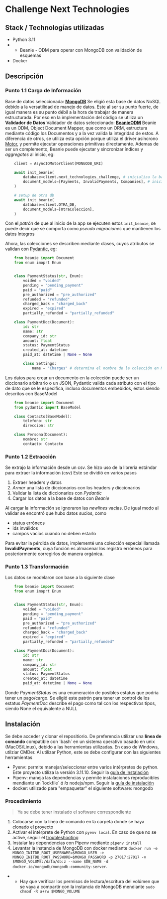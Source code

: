 # Challenge Next Technologies

## Stack / Technologías utilizadas
+ Python 3.11
+ + Beanie - ODM para operar con MongoDB con validación de esquemas
+ Docker

## Descripción
### Punto 1.1 Carga de Información
Base de datos seleccionada: [__MongoDB__](https://www.mongodb.com/)
Se eligió esta base de datos NoSQL debido a la versatilidad de manejo de datos. Este al ser su punto fuerte, de igual manera es su punto débil a la hora de trabajar de manera estructurada. Por eso en la implementación del código se utiliza un __Validador de Datos__
Validador de datos seleccionado: [__BeanieODM__](https://beanie-odm.dev)
Beanie es un ODM, Object Document Mapper, que como un ORM, estructura mediante código los Documentos y a la vez valida la integridad de estos. A diferencia de otros, se utiliza esta opción porque utiliza el driver asíncrono [Motor](https://motor.readthedocs.io/), y permite ejecutar operaciones primitivas directamente.
Ademas de ser un complemento, Beanie puede ejecutar y sincronizar índices y _aggregates_ al inicio, eg:
```python
    client = AsyncIOMotorClient(MONGODB_URI)

    await init_beanie(
        database=client.next_technologies_challenge, # inicializa la base de datos 'next_technologies_challenge'
        document_models=[Payments, InvalidPayments, Companies], # inicializa las collecciones Payments, InvalidPayments y Companies y en caso de tenner índices o aggregates, los configura
    )

    # setup de otra db
    await init_beanie(
        database=client.OTRA_DB,
        document_models=[OtraColeccion],
    )
```
Con el _patrón_ de que al inicio de la app se ejecuten estos ``` init_beanie ```, se puede decir que se comporta como _pseudo migraciones_ que mantienen los datos íntegros

Ahora, las colecciones se describen mediante clases, cuyos atributos se validan con [Pydantic](https://docs.pydantic.dev/latest/), eg:
```python
    from beanie import Document
    from enum imoprt Enum


    class PaymentStatus(str, Enum):
        voided = "voided"
        pending = "pending_payment"
        paid = "paid"
        pre_authorized = "pre_authorized"
        refunded = "refunded"
        charged_back = "charged_back"
        expired = "expired"
        partially_refunded = "partially_refunded"

    class PaymentDoc(Document):
        id: str
        name: str
        company_id: str
        amount: float
        status: PaymentStatus
        created_at: datetime
        paid_at: datetime | None = None

        class Settings:
            name = "Charges" # determina el nombre de la colección en MongoDB
```
Los datos para crear un documento en la colección puede ser un diccionario arbitrario o un JSON, Pydantic valida cada atributo con el tipo de dato que se le especifica, incluso documentos embebidos, éstos siendo descritos con BaseModel

```python
    from beanie import Document
    from pydantic import BaseModel

    class Contacto(BaseModel):
        telefono: str
        direccion: str

    class Persona(Document):
        nombre: str
        contacto: Contacto
```

### Punto 1.2 Extracción
Se extrajo la información desde un csv. Se hizo uso de la librería estándar para extraer la información (csv)
Este se dividió en varios pasos
1. Extraer headers y datos
2. _Armar_ una lista de diccionarios con los headers y diccionarios
3. Validar la lista de diccionarios con _Pydantic_
4. Cargar los datos a la base de datos con _Beanie_

Al cargar la información se ignoraron las _newlines_ vacías. De igual modo al validar se encontró que hubo datos sucios, como
+ status erróneos
+ ids inválidos
+ campos vacíos cuando no deben estarlo

Para evitar la pérdida de datos, implementé una colección especial llamada __InvalidPayments__, cuya función es almacenar los registro erróneos para posteriormente corregirlos de manera orgánica.

### Punto 1.3 Transformación
Los datos se modelaron con base a la siguiente clase

```python
    from beanie import Document
    from enum imoprt Enum


    class PaymentStatus(str, Enum):
        voided = "voided"
        pending = "pending_payment"
        paid = "paid"
        pre_authorized = "pre_authorized"
        refunded = "refunded"
        charged_back = "charged_back"
        expired = "expired"
        partially_refunded = "partially_refunded"

    class PaymentDoc(Document):
        id: str
        name: str
        company_id: str
        amount: float
        status: PaymentStatus
        created_at: datetime
        paid_at: datetime | None = None
```

Donde _PaymentStatus_ es una enumeración de posibles estatus que podría tener un pago/cargo. Se eligió este patrón para tener un control de los estatus
_PaymentDoc_ describe el pago como tal con los respectivos tipos, siendo None el equivalente a NULL



## Instalación
Se debe acceder y clonar el repositiorio. De preferencia utilizar una __línea de comando__ compatible con ´bash´ en un sistema operativo basado en unix (MacOS/Linux), debido a las herramientas utilizadas. En caso de Windows, utilziar CMDer.
Al utilizar Python, este se debe configurar con las siguientes herramientas
+ Pyenv: permite manejar/seleccionar entre varios intérpretes de python. Este proyecto utiliza la versión 3.11.10. Seguir la [guía de instalación](https://github.com/pyenv/pyenv?tab=readme-ov-file#installation)
+ Pipenv: maneja las dependencias y permite instalaciones reproducibles mendiante un ´lockfile´ _à la_ nodejs/npm. Seguir la [guía de instalación](https://pipenv-es.readthedocs.io/es/latest/)
+ docker: utilizado para "empaquetar" el siguiente software: mongodb


### Procedimiento
> Ya se debe tener instalado el software correspondiente
1. Colocarse con la línea de comando en la carpeta donde se haya clonado el proyecto
2. Activar el intérprete de Python con ``` pyenv local ```. En caso de que no se active, seguir el [troubleshooting](https://github.com/pyenv/pyenv?tab=readme-ov-file#set-up-your-shell-environment-for-pyenv)
3. Instalar las dependencias con Pipenv mediante ``` pipenv install ```
4. Levantar la instancia de MongoDB con docker mediante ``` docker run -e MONGO_INITDB_ROOT_USERNAME=$MONGO_USER -e MONGO_INITDB_ROOT_PASSWORD=$MONGO_PASSWORD -p 27017:27017 -v $MONGO_VOLUME:/data/db:z --name $DB_NAME -d docker.io/mongodb/mongodb-community-server ```.
+ + Hay que verificar los permisos de lectura/escritura del volúmen que se vaya a compartir con la instancia de MongoDB mendiante ``` sudo chmod -R a+rw $MONGO_VOLUME ```

> 